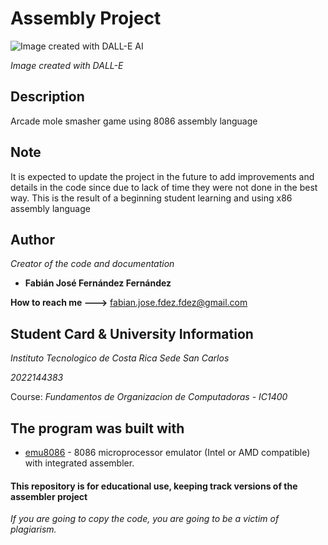 # Assembly Project

![Image created with DALL-E AI](https://user-images.githubusercontent.com/99295085/200243763-e4604743-a806-4cd4-96ff-092fe999e9d1.jpg)

*Image created with DALL-E*

## Description

Arcade mole smasher game using 8086 assembly language

## Note

It is expected to update the project in the future to add improvements and details in the code since due to lack of time they were not done in the best way. This is the result of a beginning student learning and using x86 assembly language

## Author

*Creator of the code and documentation*

* **Fabián José Fernández Fernández** 

**How to reach me --->** fabian.jose.fdez.fdez@gmail.com

## Student Card & University Information

*Instituto Tecnologico de Costa Rica Sede San Carlos*

*2022144383*

Course: *Fundamentos de Organizacion de Computadoras - IC1400*

## The program was built with

* [emu8086](https://emu8086.waxoo.com/) - 8086 microprocessor emulator (Intel or AMD compatible) with integrated assembler.

#### This repository is for educational use, keeping track versions of the assembler project

*If you are going to copy the code, you are going to be a victim of plagiarism.*
